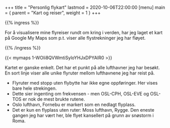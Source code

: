 +++
title = "Personlig flykart"
lastmod = 2020-10-06T22:00:00
[menu]
main = { parent = "Kart og reiser", weight = 1 }
+++

{{% ingress %}}

For å visualisere mine flyreiser rundt om kring i verden, har jeg laget et kart på Google My Maps
som p.t. viser alle flystrekninger jeg har fløyet.

{{% /ingress %}}

{{< mymaps 1-WOIi8QVWmtiSyloYHJxDPYAIR0 >}}

Kartet er ganske enkelt. Det har et punkt på alle lufthavner jeg har besøkt. En sort linje viser
alle unike flyruter mellom lufthavnene jeg har reist på.

- Flyruter med stopp uten flybytte har ikke egne oppføringer. Her vises bare hele strekingen.  
- Dette sier ingenting om frekvensen - men OSL-CPH, OSL-EVE og OSL-TOS er nok de mest brukte rutene.
- Oslo lufthavn, Fornebu er markert som en nedlagt flyplass.
- Det er kun en flyplass uten ruter: Moss lufthavn, Rygge. Den eneste gangen jeg har vært her, ble
flyet kansellert på grunn av snøstorm i Roma.
